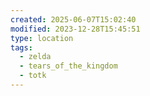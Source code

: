 ```yaml
---
created: 2025-06-07T15:02:40
modified: 2023-12-28T15:45:51
type: location
tags:
  - zelda
  - tears_of_the_kingdom
  - totk
---
```

